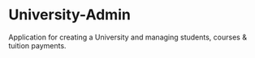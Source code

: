 # University-Admin
Application for creating a University and managing students, courses &amp; tuition payments.
